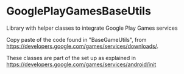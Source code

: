 GooglePlayGamesBaseUtils
========================

Library with helper classes to integrate Google Play Games services


Copy paste of the code found in "BaseGameUtils", from https://developers.google.com/games/services/downloads/.

These classes are part of the set up as explained in https://developers.google.com/games/services/android/init

